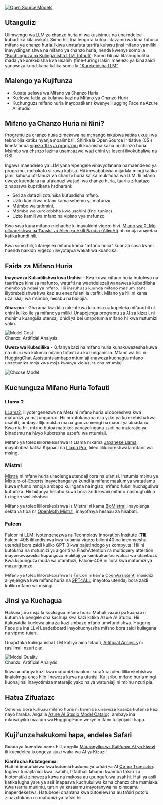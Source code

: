 <!--
CO_OP_TRANSLATOR_METADATA:
{
  "original_hash": "0bba96e53ab841d99db731892a51fab8",
  "translation_date": "2025-07-09T17:13:33+00:00",
  "source_file": "16-open-source-models/README.md",
  "language_code": "sw"
}
-->
[![Open Source Models](../../../translated_images/16-lesson-banner.6b56555e8404fda1716382db4832cecbe616ccd764de381f0af6cfd694d05f74.sw.png)](https://aka.ms/gen-ai-lesson16-gh?WT.mc_id=academic-105485-koreyst)

## Utangulizi

Ulimwengu wa LLM za chanzo huria ni wa kusisimua na unaendelea kubadilika kila wakati. Somo hili lina lengo la kutoa mtazamo wa kina kuhusu mifano ya chanzo huria. Ikiwa unatafuta taarifa kuhusu jinsi mifano ya miliki inavyolinganishwa na mifano ya chanzo huria, nenda kwenye somo la ["Kuchunguza na Kulinganisha LLM Tofauti"](../02-exploring-and-comparing-different-llms/README.md?WT.mc_id=academic-105485-koreyst). Somo hili pia litashughulikia mada ya kurekebisha kwa usahihi (fine-tuning) lakini maelezo ya kina zaidi yanaweza kupatikana katika somo la ["Kurekebisha LLM"](../18-fine-tuning/README.md?WT.mc_id=academic-105485-koreyst).

## Malengo ya Kujifunza

- Kupata uelewa wa Mifano ya Chanzo Huria  
- Kuelewa faida za kufanya kazi na Mifano ya Chanzo Huria  
- Kuchunguza mifano huria inayopatikana kwenye Hugging Face na Azure AI Studio  

## Mifano ya Chanzo Huria ni Nini?

Programu za chanzo huria zimekuwa na mchango mkubwa katika ukuaji wa teknolojia katika nyanja mbalimbali. Shirika la Open Source Initiative (OSI) limefafanua [vigezo 10 vya programu](https://web.archive.org/web/20241126001143/https://opensource.org/osd?WT.mc_id=academic-105485-koreyst) ili kuainisha kama ni chanzo huria. Msimbo wa chanzo lazima usambazwe wazi chini ya leseni iliyokubaliwa na OSI.

Ingawa maendeleo ya LLM yana vipengele vinavyofanana na maendeleo ya programu, mchakato si sawa kabisa. Hii imesababisha mijadala mingi katika jamii kuhusu ufafanuzi wa chanzo huria katika muktadha wa LLM. Ili mfano uweze kuendana na ufafanuzi wa jadi wa chanzo huria, taarifa zifuatazo zinapaswa kupatikana hadharani:

- Seti za data zilizotumika kufundisha mfano.  
- Uzito kamili wa mfano kama sehemu ya mafunzo.  
- Msimbo wa tathmini.  
- Msimbo wa kurekebisha kwa usahihi (fine-tuning).  
- Uzito kamili wa mfano na vipimo vya mafunzo.  

Kwa sasa kuna mifano michache tu inayokidhi vigezo hivi. [Mfano wa OLMo ulioanzishwa na Taasisi ya Allen ya Akili Bandia (AllenAI)](https://huggingface.co/allenai/OLMo-7B?WT.mc_id=academic-105485-koreyst) ni mmoja anayefaa katika kundi hili.

Kwa somo hili, tutarejelea mifano kama "mifano huria" kuanzia sasa kwani huenda haikidhi vigezo vilivyotajwa wakati wa kuandika.

## Faida za Mifano Huria

**Inayoweza Kubadilishwa kwa Urahisi** - Kwa kuwa mifano huria hutolewa na taarifa za kina za mafunzo, watafiti na waendelezaji wanaweza kubadilisha mambo ya ndani ya mfano. Hii inaruhusu kuunda mifano maalum sana iliyorekebishwa kwa kazi au eneo fulani la utafiti. Mifano ya hili ni kama uzalishaji wa msimbo, hesabu na biolojia.

**Gharama** - Gharama kwa kila tokeni kwa kutumia na kupeleka mifano hii ni chini kuliko ile ya mifano ya miliki. Unapojenga programu za AI za kizazi, ni muhimu kuangalia utendaji dhidi ya bei unapotumia mifano hii kwa matumizi yako.

![Model Cost](../../../translated_images/model-price.3f5a3e4d32ae00b465325159e1f4ebe7b5861e95117518c6bfc37fe842950687.sw.png)  
Chanzo: Artificial Analysis

**Uwezo wa Kubadilika** - Kufanya kazi na mifano huria kunakuwezesha kuwa na uhuru wa kutumia mifano tofauti au kuziunganisha. Mfano wa hili ni [HuggingChat Assistants](https://huggingface.co/chat?WT.mc_id=academic-105485-koreyst) ambapo mtumiaji anaweza kuchagua mfano unaotumika moja kwa moja kwenye kiolesura cha mtumiaji:

![Choose Model](../../../translated_images/choose-model.f095d15bbac922141591fd4fac586dc8d25e69b42abf305d441b84c238e293f2.sw.png)

## Kuchunguza Mifano Huria Tofauti

### Llama 2

[LLama2](https://huggingface.co/meta-llama?WT.mc_id=academic-105485-koreyst), iliyotengenezwa na Meta ni mfano huria ulioboreshwa kwa matumizi ya mazungumzo. Hii ni kutokana na njia yake ya kurekebisha kwa usahihi, ambayo ilijumuisha mazungumzo mengi na maoni ya binadamu. Kwa njia hii, mfano hutoa matokeo yanayolingana zaidi na matarajio ya binadamu na hivyo kuboresha uzoefu wa mtumiaji.

Mifano ya toleo lililorekebishwa la Llama ni kama [Japanese Llama](https://huggingface.co/elyza/ELYZA-japanese-Llama-2-7b?WT.mc_id=academic-105485-koreyst), inayobobea katika Kijapani na [Llama Pro](https://huggingface.co/TencentARC/LLaMA-Pro-8B?WT.mc_id=academic-105485-koreyst), toleo lililoboreshwa la mfano wa msingi.

### Mistral

[Mistral](https://huggingface.co/mistralai?WT.mc_id=academic-105485-koreyst) ni mfano huria unaolenga utendaji bora na ufanisi. Inatumia mbinu ya Mixture-of-Experts inayochanganya kundi la mifano maalum ya wataalamu kuwa mfumo mmoja ambapo kulingana na ingizo, mifano fulani huchaguliwa kutumika. Hii hufanya hesabu kuwa bora zaidi kwani mifano inashughulikia tu ingizo walilobobea.

Mifano ya toleo lililorekebishwa la Mistral ni kama [BioMistral](https://huggingface.co/BioMistral/BioMistral-7B?text=Mon+nom+est+Thomas+et+mon+principal?WT.mc_id=academic-105485-koreyst), inayolenga sekta ya tiba na [OpenMath Mistral](https://huggingface.co/nvidia/OpenMath-Mistral-7B-v0.1-hf?WT.mc_id=academic-105485-koreyst), inayofanya hesabu za hisabati.

### Falcon

[Falcon](https://huggingface.co/tiiuae?WT.mc_id=academic-105485-koreyst) ni LLM iliyotengenezwa na Technology Innovation Institute (**TII**). Falcon-40B ilifundishwa kwa kutumia vigezo bilioni 40 na imeonyesha utendaji bora zaidi kuliko GPT-3 kwa bajeti ndogo ya kompyuta. Hii ni kutokana na matumizi ya algoriti ya FlashAttention na multiquery attention inayomuwezesha kupunguza mahitaji ya kumbukumbu wakati wa utambuzi. Kwa kupunguza muda wa utambuzi, Falcon-40B ni bora kwa matumizi ya mazungumzo.

Mifano ya toleo lililorekebishwa la Falcon ni kama [OpenAssistant](https://huggingface.co/OpenAssistant/falcon-40b-sft-top1-560?WT.mc_id=academic-105485-koreyst), msaidizi aliyejengwa kwa mifano huria na [GPT4ALL](https://huggingface.co/nomic-ai/gpt4all-falcon?WT.mc_id=academic-105485-koreyst), inayotoa utendaji bora zaidi kuliko mfano wa msingi.

## Jinsi ya Kuchagua

Hakuna jibu moja la kuchagua mfano huria. Mahali pazuri pa kuanza ni kutumia kipengele cha kuchuja kwa kazi katika Azure AI Studio. Hii itakusaidia kuelewa aina za kazi ambazo mfano umefundishwa. Hugging Face pia ina LLM Leaderboard inayokuonyesha mifano bora zaidi kulingana na vipimo fulani.

Unapotaka kulinganisha LLM kati ya aina tofauti, [Artificial Analysis](https://artificialanalysis.ai/?WT.mc_id=academic-105485-koreyst) ni rasilimali nzuri pia:

![Model Quality](../../../translated_images/model-quality.aaae1c22e00f7ee1cd9dc186c611ac6ca6627eabd19e5364dce9e216d25ae8a5.sw.png)  
Chanzo: Artificial Analysis

Ikiwa unafanya kazi kwa matumizi maalum, kutafuta toleo lililorekebishwa linalolenga eneo hilo linaweza kuwa na ufanisi. Ku jaribu mifano huria mingi kuona jinsi inavyotimiza matarajio yako na ya watumiaji ni mbinu nzuri pia.

## Hatua Zifuatazo

Sehemu bora kuhusu mifano huria ni kwamba unaweza kuanza kufanya kazi nayo haraka. Angalia [Azure AI Studio Model Catalog](https://ai.azure.com?WT.mc_id=academic-105485-koreyst), ambayo ina mkusanyiko maalum wa Hugging Face wenye mifano tuliyojadili hapa.

## Kujifunza hakukomi hapa, endelea Safari

Baada ya kumaliza somo hili, angalia [Mkusanyiko wa Kujifunza AI ya Kizazi](https://aka.ms/genai-collection?WT.mc_id=academic-105485-koreyst) ili kuendelea kuongeza ujuzi wako wa AI ya Kizazi!

**Kiarifu cha Kutotegemea**:  
Hati hii imetafsiriwa kwa kutumia huduma ya tafsiri ya AI [Co-op Translator](https://github.com/Azure/co-op-translator). Ingawa tunajitahidi kwa usahihi, tafadhali fahamu kwamba tafsiri za kiotomatiki zinaweza kuwa na makosa au upungufu wa usahihi. Hati ya asili katika lugha yake ya asili inapaswa kuchukuliwa kama chanzo cha mamlaka. Kwa taarifa muhimu, tafsiri ya kitaalamu inayofanywa na binadamu inapendekezwa. Hatubebei dhamana kwa kutoelewana au tafsiri potofu zinazotokana na matumizi ya tafsiri hii.